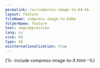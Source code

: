 ```yaml
---
permalink: /sv/compress-image-to-64-kb
layout: feature
fileName: compress-image-to-64kb
folderName: feature
tool: imgcompression
lang: sv
size: 64
type: kb
nointernationalization: true
---
```

{%- include compress-image-to-X.html -%}       
